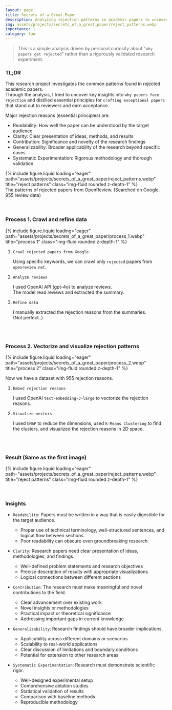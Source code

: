 ```yaml
---
layout: page
title: Secrets of a Great Paper
description: Analyzing rejection patterns in academic papers to uncover key insights for crafting exceptional research papers
img: assets/projects/secrets_of_a_great_paper/reject_patterns.webp
importance: 1
category: fun
---
```


> This is a simple analysis driven by personal curiosity about "`why papers get rejected`" rather than a rigorously validated research experiment.

### TL;DR

This research project investigates the common patterns found in rejected academic papers.  
Through the analysis, I tried to uncover key insights into `why papers face rejection` and distilled essential principles for `crafting exceptional papers` that stand out to reviewers and earn acceptance.

Major rejection reasons (essential principles) are:
- Readability: How well the paper can be understood by the target audience
- Clarity: Clear presentation of ideas, methods, and results
- Contribution: Significance and novelty of the research findings
- Generalizability: Broader applicability of the research beyond specific cases
- Systematic Experimentation: Rigorous methodology and thorough validation

<div class="row">
    <div class="col-sm mt-3 mt-md-0">
        {% include figure.liquid loading="eager" path="assets/projects/secrets_of_a_great_paper/reject_patterns.webp" title="reject patterns" class="img-fluid rounded z-depth-1" %}
    </div>
</div>
<div class="caption">
    The patterns of rejected papers from OpenReview. (Searched on Google. 955 review data)
</div>

<br>
<br>

### Process 1. Crawl and refine data

<div class="row">
    <div class="col-sm mt-3 mt-md-0">
        {% include figure.liquid loading="eager" path="assets/projects/secrets_of_a_great_paper/process_1.webp" title="process 1" class="img-fluid rounded z-depth-1" %}
    </div>
</div>

1. `Crawl rejected papers from Google.`

    Using specific keywords, we can crawl only `rejected` papers from `openreview.net`.

2. `Analyze reviews`

    I used OpenAI API (gpt-4o) to analyze reviews.  
    The model read reviews and extracted the summary.

3. `Refine data`

    I manually extracted the rejection reasons from the summaries.  
    (Not perfect..)

<br>
<br>

### Process 2. Vectorize and visualize rejection patterns

<div class="row">
    <div class="col-sm mt-3 mt-md-0">
        {% include figure.liquid loading="eager" path="assets/projects/secrets_of_a_great_paper/process_2.webp" title="process 2" class="img-fluid rounded z-depth-1" %}
    </div>
</div>

Now we have a dataset with 955 rejection reasons.

1. `Embed rejection reasons`

    I used OpenAI `text-embedding-3-large` to vectorize the rejection reasons.

2. `Visualize vectors`

    I used `UMAP` to reduce the dimensions, used `K-Means Clustering` to find the clusters, and visualized the rejection reasons in 2D space.

<br>
<br>

### Result (Same as the first image)

<div class="row">
    <div class="col-sm mt-3 mt-md-0">
        {% include figure.liquid loading="eager" path="assets/projects/secrets_of_a_great_paper/reject_patterns.webp" title="reject patterns" class="img-fluid rounded z-depth-1" %}
    </div>
</div>

<br>
<br>

### Insights
- `Readability`: Papers must be written in a way that is easily digestible for the target audience.
  - Proper use of technical terminology, well-structured sentences, and logical flow between sections.
  - Poor readability can obscure even groundbreaking research.

- `Clarity`: Research papers need clear presentation of ideas, methodologies, and findings.
  - Well-defined problem statements and research objectives
  - Precise description of results with appropriate visualizations
  - Logical connections between different sections

- `Contribution`: The research must make meaningful and novel contributions to the field.
  - Clear advancement over existing work
  - Novel insights or methodologies
  - Practical impact or theoretical significance
  - Addressing important gaps in current knowledge

- `Generalizability`: Research findings should have broader implications.
  - Applicability across different domains or scenarios
  - Scalability to real-world applications
  - Clear discussion of limitations and boundary conditions
  - Potential for extension to other research areas

- `Systematic Experimentation`: Research must demonstrate scientific rigor.
  - Well-designed experimental setup
  - Comprehensive ablation studies
  - Statistical validation of results
  - Comparison with baseline methods
  - Reproducible methodology
